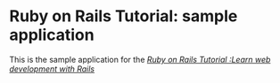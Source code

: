 # Ruby on Rails Tutorial: sample application

This is the sample application for the 
[*Ruby on Rails Tutorial :Learn web development with Rails*](http://www.railstutorial.org/)
